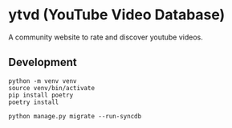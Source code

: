 # ytvd (YouTube Video Database)

A community website to rate and discover youtube videos.

## Development

```
python -m venv venv
source venv/bin/activate
pip install poetry
poetry install
```

```
python manage.py migrate --run-syncdb
```
